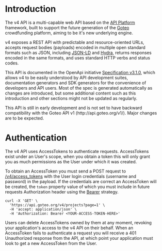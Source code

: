 # Introduction

The v4 API is a multi-capable web API based on the [API Platform](https://api-platform.com/) framework, built to support the future generation of the [Goteo](https://goteo.org) crowdfunding platform, aiming to be it's new underlying engine.

v4 exposes a REST API with predictable and resource-oriented URLs, accepts request bodies (payloads) encoded in multiple open standard formats such as JSON, including [JSON-LD](https://json-ld.org/) and [Hydra](https://www.hydra-cg.com/), returns responses encoded in the same formats, and uses standard HTTP verbs and status codes.

This API is documented in the OpenApi initiative [Specification v3.1.0](https://spec.openapis.org/oas/v3.1.0), which allows v4 to be easily understood by API development suites, documentation generators and SDK generators for the convenience of developers and API users. Most of the spec is generated automatically as changes are introduced, but some additional content such as this introduction and other sections might not be updated as regularly.

<span class="hl-yellow">
This API is still in early development and is not set to have backward compatibility with the Goteo API v1 (http://api.goteo.org/v1/). Major changes are to be expected.
</span>

# Authentication

The v4 API uses AccessTokens to authenticate requests. AccessTokens exist under an User's scope, when you obtain a token this will only grant you as much permissions as the User under which it was created.

To obtain an AccessToken you must send a POST request to [/v4/access_tokens](/v4/access_tokens) with the User login credentials (username and password) in the payload. If the credentials are correct an AccessToken will be created, the `token` property value of which you must include in future requests Authorization header using the [Bearer](https://swagger.io/docs/specification/authentication/bearer-authentication/) strategy.

```shell
curl -X 'GET' \
  'https://api.goteo.org/v4/projects?page=1' \
  -H 'accept: application/json' \
  -H 'Authorization: Bearer <YOUR-ACCESS-TOKEN-HERE>'
```

Users can delete AccessTokens owned by them at any moment, revoking your application's access to the v4 API on their behalf. When an AccessToken fails to authenticate a request you will receive a 401 Unauthorized response from the API, at which point your application must look to get a new AccessToken from the User.
